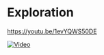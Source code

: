 # Exploration

https://youtu.be/1evYQWS50DE

[![Video](https://youtu.be/1evYQWS50DE//0.jpg)](https://youtu.be/1evYQWS50DE)
